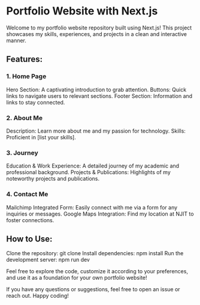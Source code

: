# Portfolio Website with Next.js
Welcome to my portfolio website repository built using Next.js! This project showcases my skills, experiences, and projects in a clean and interactive manner.

## Features:
### 1. Home Page
Hero Section: A captivating introduction to grab attention.
Buttons: Quick links to navigate users to relevant sections.
Footer Section: Information and links to stay connected.
### 2. About Me
Description: Learn more about me and my passion for technology.
Skills: Proficient in [list your skills].
### 3. Journey
Education & Work Experience: A detailed journey of my academic and professional background.
Projects & Publications: Highlights of my noteworthy projects and publications.
### 4. Contact Me
Mailchimp Integrated Form: Easily connect with me via a form for any inquiries or messages.
Google Maps Integration: Find my location at NJIT to foster connections.

## How to Use:
Clone the repository: git clone
Install dependencies: npm install
Run the development server: npm run dev

Feel free to explore the code, customize it according to your preferences, and use it as a foundation for your own portfolio website!

If you have any questions or suggestions, feel free to open an issue or reach out. Happy coding!